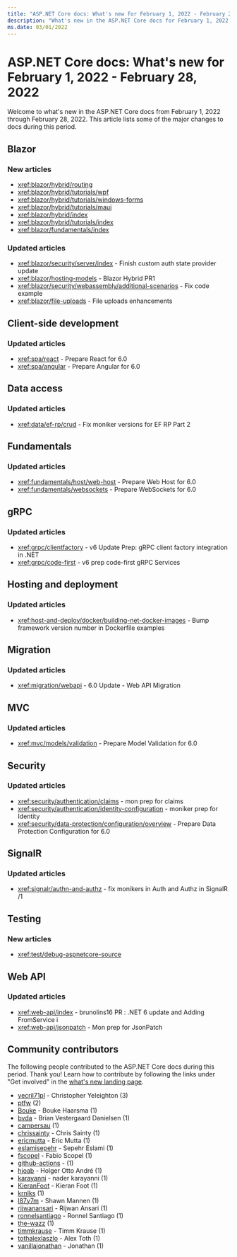 ```yaml
---
title: "ASP.NET Core docs: What's new for February 1, 2022 - February 28, 2022"
description: "What's new in the ASP.NET Core docs for February 1, 2022 - February 28, 2022."
ms.date: 03/01/2022
---
```


# ASP.NET Core docs: What's new for February 1, 2022 - February 28, 2022

Welcome to what's new in the ASP.NET Core docs from February 1, 2022 through February 28, 2022. This article lists some of the major changes to docs during this period.

## Blazor

### New articles

- <xref:blazor/hybrid/routing>
- <xref:blazor/hybrid/tutorials/wpf>
- <xref:blazor/hybrid/tutorials/windows-forms>
- <xref:blazor/hybrid/tutorials/maui>
- <xref:blazor/hybrid/index>
- <xref:blazor/hybrid/tutorials/index>
- <xref:blazor/fundamentals/index>

### Updated articles

- <xref:blazor/security/server/index> - Finish custom auth state provider update
- <xref:blazor/hosting-models> - Blazor Hybrid PR1
- <xref:blazor/security/webassembly/additional-scenarios> - Fix code example
- <xref:blazor/file-uploads> - File uploads enhancements

## Client-side development

### Updated articles

- <xref:spa/react> - Prepare React for 6.0
- <xref:spa/angular> - Prepare Angular for 6.0

## Data access

### Updated articles

- <xref:data/ef-rp/crud> - Fix moniker versions for EF RP Part 2

## Fundamentals

### Updated articles

- <xref:fundamentals/host/web-host> - Prepare Web Host for 6.0
- <xref:fundamentals/websockets> - Prepare WebSockets for 6.0

## gRPC

### Updated articles

- <xref:grpc/clientfactory> - v6 Update Prep: gRPC client factory integration in .NET
- <xref:grpc/code-first> - v6 prep code-first gRPC Services

## Hosting and deployment

### Updated articles

- <xref:host-and-deploy/docker/building-net-docker-images> - Bump framework version number in Dockerfile examples

## Migration

### Updated articles

- <xref:migration/webapi> - 6.0 Update - Web API Migration

## MVC

### Updated articles

- <xref:mvc/models/validation> - Prepare Model Validation for 6.0

## Security

### Updated articles

- <xref:security/authentication/claims> - mon prep for claims
- <xref:security/authentication/identity-configuration> - moniker prep for Identity
- <xref:security/data-protection/configuration/overview> - Prepare Data Protection Configuration for 6.0

## SignalR

### Updated articles

- <xref:signalr/authn-and-authz> - fix monikers in Auth and Authz in SignalR /1

## Testing

### New articles

- <xref:test/debug-aspnetcore-source>

## Web API

### Updated articles

- <xref:web-api/index> - brunolins16 PR : .NET 6 update and Adding FromService i
- <xref:web-api/jsonpatch> - Mon prep for JsonPatch

## Community contributors

The following people contributed to the ASP.NET Core docs during this period. Thank you! Learn how to contribute by following the links under "Get involved" in the [what's new landing page](index.yml).

- [yecril71pl](https://github.com/yecril71pl) - Christopher Yeleighton (3)
- [ptfw](https://github.com/ptfw) (2)
- [Bouke](https://github.com/Bouke) - Bouke Haarsma (1)
- [bvda](https://github.com/bvda) - Brian Vestergaard Danielsen (1)
- [campersau](https://github.com/campersau) (1)
- [chrissainty](https://github.com/chrissainty) - Chris Sainty (1)
- [ericmutta](https://github.com/ericmutta) - Eric Mutta (1)
- [eslamisepehr](https://github.com/eslamisepehr) - Sepehr Eslami (1)
- [fscopel](https://github.com/fscopel) - Fabio Scopel (1)
- [github-actions](https://github.com/github-actions) -  (1)
- [hjoab](https://github.com/hjoab) - Holger Otto André (1)
- [karayanni](https://github.com/karayanni) - nader karayanni (1)
- [KieranFoot](https://github.com/KieranFoot) - Kieran Foot (1)
- [krnlks](https://github.com/krnlks) (1)
- [l87y7m](https://github.com/l87y7m) - Shawn Mannen (1)
- [rijwanansari](https://github.com/rijwanansari) - Rijwan Ansari (1)
- [ronnelsantiago](https://github.com/ronnelsantiago) - Ronnel Santiago (1)
- [the-wazz](https://github.com/the-wazz) (1)
- [timmkrause](https://github.com/timmkrause) - Timm Krause (1)
- [tothalexlaszlo](https://github.com/tothalexlaszlo) - Alex Toth (1)
- [vanillajonathan](https://github.com/vanillajonathan) - Jonathan (1)
